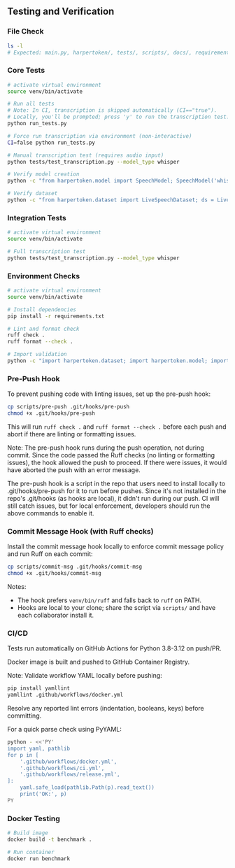 ## Testing and Verification

### File Check

```bash
ls -l
# Expected: main.py, harpertoken/, tests/, scripts/, docs/, requirements.txt, README.md, LICENSE, .gitignore, Dockerfile, .github/
```

### Core Tests

```bash
# activate virtual environment
source venv/bin/activate

# Run all tests
# Note: In CI, transcription is skipped automatically (CI=="true").
# Locally, you'll be prompted; press 'y' to run the transcription test.
python run_tests.py

# Force run transcription via environment (non-interactive)
CI=false python run_tests.py

# Manual transcription test (requires audio input)
python tests/test_transcription.py --model_type whisper

# Verify model creation
python -c "from harpertoken.model import SpeechModel; SpeechModel('whisper'); print('Model OK')"

# Verify dataset
python -c "from harpertoken.dataset import LiveSpeechDataset; ds = LiveSpeechDataset(); print('Dataset OK')"
```

### Integration Tests

```bash
# activate virtual environment
source venv/bin/activate

# Full transcription test
python tests/test_transcription.py --model_type whisper
```

### Environment Checks

```bash
# activate virtual environment
source venv/bin/activate

# Install dependencies
pip install -r requirements.txt

# Lint and format check
ruff check .
ruff format --check .

# Import validation
python -c "import harpertoken.dataset; import harpertoken.model; import harpertoken.train; print('Imports OK')"
```

### Pre-Push Hook

To prevent pushing code with linting issues, set up the pre-push hook:

```bash
cp scripts/pre-push .git/hooks/pre-push
chmod +x .git/hooks/pre-push
```

This will run `ruff check .` and `ruff format --check .` before each push and abort if there are linting or formatting issues.

Note: The pre-push hook runs during the push operation, not during commit. Since the code passed the Ruff checks (no linting or formatting issues), the hook allowed the push to proceed. If there were issues, it would have aborted the push with an error message.

The pre-push hook is a script in the repo that users need to install locally to .git/hooks/pre-push for it to run before pushes. Since it's not installed in the repo's .git/hooks (as hooks are local), it didn't run during our push. CI will still catch issues, but for local enforcement, developers should run the above commands to enable it.

### Commit Message Hook (with Ruff checks)

Install the commit message hook locally to enforce commit message policy and run Ruff on each commit:

```bash
cp scripts/commit-msg .git/hooks/commit-msg
chmod +x .git/hooks/commit-msg
```

Notes:
- The hook prefers `venv/bin/ruff` and falls back to `ruff` on PATH.
- Hooks are local to your clone; share the script via `scripts/` and have each collaborator install it.

### CI/CD

Tests run automatically on GitHub Actions for Python 3.8-3.12 on push/PR.

Docker image is built and pushed to GitHub Container Registry.

Note: Validate workflow YAML locally before pushing:

```bash
pip install yamllint
yamllint .github/workflows/docker.yml
```
Resolve any reported lint errors (indentation, booleans, keys) before committing.

For a quick parse check using PyYAML:

```bash
python - <<'PY'
import yaml, pathlib
for p in [
    '.github/workflows/docker.yml',
    '.github/workflows/ci.yml',
    '.github/workflows/release.yml',
]:
    yaml.safe_load(pathlib.Path(p).read_text())
    print('OK:', p)
PY
```

### Docker Testing

```bash
# Build image
docker build -t benchmark .

# Run container
docker run benchmark
```
